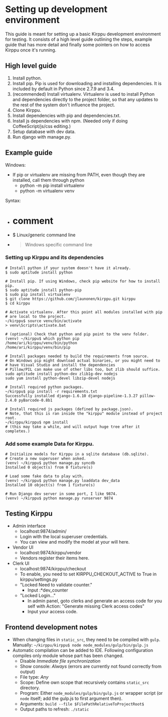 # Setting up development environment
This guide is meant for setting up a basic Kirppu development environment for testing.
It consists of a high level guide outlining the steps, example guide that has more detail and finally some pointers on how to access Kirppu once it's running.


## High level guide

1. Install python.
  1. Install pip.
     Pip is used for downloading and installing dependencies. It is included
     by default in Python since 2.7.9 and 3.4.
  2. (recommended) Install virtualenv.
     Virtualenv is used to install Python and dependencies directly to the
     project folder, so that any updates to the rest of the system don't
     influence the project.
4. Clone Kirppu.
5. Install dependencies with pip and dependencies.txt.
6. Install js dependencies with npm. (Needed only if doing CoffeeScript/js/css editing.)
7. Setup database with dev data.
8. Run django with manage.py.


## Example guide

Windows:
- If pip or virtualenv are missing from PATH, even though they are installed, call them through python
  - python -m pip install virtualenv
  - python -m virtualenv venv

Syntax:
- # comment
- $ Linux/generic command line
- > Windows specific command line

### Setting up Kirppu and its dependencies
```Text
# Install python if your system doesn't have it already.
$ sudo aptitude install python

# Install pip. If using Windows, check pip website for how to install pip.
$ sudo aptitude install python-pip
$ sudo pip install virtualenv
$ git clone https://github.com/jlaunonen/kirppu.git kirppu
$ cd kirppu

# Activate virtualenv. After this point all modules installed with pip
# are local to the project.
~/kirppu$ source venv/bin/activate
> venv\Scripts\activate.bat

# (optional) Check that python and pip point to the venv folder.
(venv) ~/kirppu$ which python pip
/home/ari/kirppu/venv/bin/python
/home/ari/kirppu/venv/bin/pip

# Install packages needed to build the requirements from source.
# On Windows pip might download actual binaries, or you might need to
# have Visual Studio and install the dependencies
# Pillow/PIL can make use of other libs too, but zlib should suffice.
sudo aptitude install python-dev zlib1g-dev nodejs
sudo yum install python-devel libzip-devel nodejs

# Install required python packages.
~/kirppu$ pip install -r requirements.txt
Successfully installed django-1.6.10 django-pipeline-1.3.27 pillow-2.4.0 pyBarcode-0.8b1

# Install required js packages (defined by package.json).
# Note, that this is ran inside the "kirppu" module instead of project root.
~/kirppu/kirppu$ npm install
# (this may take a while, and will output huge tree after it completes.)
```

### Add some example Data for Kirppu.
```Text
# Initialize models for Kirppu in a sqlite database (db.sqlite).
# Create a new superuser when asked.
(venv) ~/kirppu$ python manage.py syncdb
Installed 0 object(s) from 0 fixture(s)

# Load some fake data to play with.
(venv) ~/kirppu$ python manage.py loaddata dev_data
Installed 10 object(s) from 1 fixture(s)

# Run Django dev server in some port, I like 9874.
(venv) ~/kirppu$ python manage.py runserver 9874
```

## Testing Kirppu

- Admin interface
  - localhost:9874/admin/
  - Login with the local superuser credentials.
  - You can view and modify the model at your will here.
- Vendor UI
  - localhost:9874/kirppu/vendor
  - Vendors register their items here.
- Clerk UI
  - localhost:9874/kirppu/checkout
  - To enable, you need to set KIRPPU_CHECKOUT_ACTIVE to True in 
    kirppu/settings.py
  - "Locked Need to validate counter."
    - Input :*dev_counter
  - "Locked Login..."
    - In admin panel, goto clerks and generate an access code for you self with
      Action: "Generate missing Clerk access codes"
    - Input your access code.


## Frontend development notes

- When changing files in `static_src`, they need to be compiled with `gulp`. Manually:
  `~/kirppu/kirppu$ node node_modules/gulp/bin/gulp.js`
- Automatic compilation can be added to IDE. Following configuration compiles only module whose part has been changed.
  - Disable _Immediate file synchronization_
  - Show console: _Always_  (errors are currently not found correctly from output)
  - File type: _Any_
  - Scope: Define own scope that recursively contains `static_src` directory.
  - Program: Either `node_modules/gulp/bin/gulp.js` or wrapper script (or `node` itself; add the gulp.js to first argument then).
  - Arguments: `build --file $FilePathRelativeToProjectRoot$`
  - Output paths to refresh: `./static`
